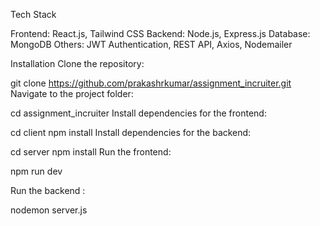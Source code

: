 Tech Stack

Frontend: React.js,  Tailwind CSS
Backend: Node.js, Express.js
Database: MongoDB
Others: JWT Authentication, REST API, Axios, Nodemailer

 Installation
Clone the repository:

git clone https://github.com/prakashrkumar/assignment_incruiter.git
Navigate to the project folder:

cd assignment_incruiter
Install dependencies for the frontend:

cd client
npm install
Install dependencies for the backend:

cd server
npm install
Run the frontend:

npm run dev

Run the backend :

nodemon server.js